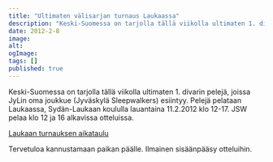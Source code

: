 ```yaml
---
title: "Ultimaten välisarjan turnaus Laukaassa"
description: "Keski-Suomessa on tarjolla tällä viikolla ultimaten 1. divarin pelejä, joissa JyLin oma joukkue (Jyväskylä Sleepwalkers) esiintyy. Pelejä pelataan Laukaassa, Sydän-Laukaan koululla lauantaina 11.2.2012 klo 12-17. JSW pelaa klo 12 ja 16 alkavissa otteluissa. Laukaan turnauksen aikataulu Tervetuloa kannustamaan paikan päälle. Ilmainen sisäänpääsy otteluihin."
date: 2012-2-8
image:
alt:
ogImage:
tags: []
published: true
---
```

Keski-Suomessa on tarjolla tällä viikolla ultimaten 1. divarin pelejä, joissa JyLin oma joukkue (Jyväskylä Sleepwalkers) esiintyy. Pelejä pelataan Laukaassa, Sydän-Laukaan koululla lauantaina 11.2.2012 klo 12-17. JSW pelaa klo 12 ja 16 alkavissa otteluissa.

[Laukaan turnauksen aikataulu](http://www.ultimate.fi/pelikone/?view=games&Pool=462)

Tervetuloa kannustamaan paikan päälle. Ilmainen sisäänpääsy otteluihin.
